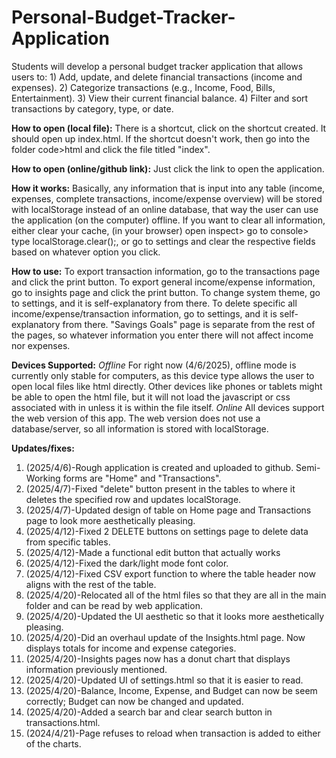 # Personal-Budget-Tracker-Application
Students will develop a personal budget tracker application that allows users to: 1) Add, update, and delete financial transactions (income and expenses). 2) Categorize transactions (e.g., Income, Food, Bills, Entertainment). 3) View their current financial balance. 4) Filter and sort transactions by category, type, or date.

**How to open (local file):**
There is a shortcut, click on the shortcut created. It should open up index.html.
If the shortcut doesn't work, then go into the folder code>html and click the file titled "index".

**How to open (online/github link):**
Just click the link to open the application.

**How it works:**
Basically, any information that is input into any table (income, expenses, complete transactions, income/expense overview) will be stored with localStorage instead of an online database, that way the user can use the application (on the computer) offline.
If you want to clear all information, either clear your cache, (in your browser) open inspect> go to console> type localStorage.clear();, or go to settings and clear the respective fields based on whatever option you click.

**How to use:**
To export transaction information, go to the transactions page and click the print button.
To export general income/expense information, go to insights page and click the print button.
To change system theme, go to settings, and it is self-explanatory from there.
To delete specific all income/expense/transaction information, go to settings, and it is self-explanatory from there.
"Savings Goals" page is separate from the rest of the pages, so whatever information you enter there will not affect income nor expenses.

**Devices Supported:**
_Offline_
For right now (4/6/2025), offline mode is currently only stable for computers, as this device type allows the user to open local files like html directly. Other devices like phones or tablets might be able to open the html file, but it will not load the javascript or css associated with in unless it is within the file itself.
_Online_
All devices support the web version of this app. The web version does not use a database/server, so all information is stored with localStorage.

**Updates/fixes:**
1) (2025/4/6)-Rough application is created and uploaded to github. Semi-Working forms are "Home" and "Transactions".
2) (2025/4/7)-Fixed "delete" button present in the tables to where it deletes the specified row and updates localStorage.
3) (2025/4/7)-Updated design of table on Home page and Transactions page to look more aesthetically pleasing.
4) (2025/4/12)-Fixed 2 DELETE buttons on settings page to delete data from specific tables.
5) (2025/4/12)-Made a functional edit button that actually works
6) (2025/4/12)-Fixed the dark/light mode font color.
7) (2025/4/12)-Fixed CSV export function to where the table header now aligns with the rest of the table.
8) (2025/4/20)-Relocated all of the html files so that they are all in the main folder and can be read by web application.
9) (2025/4/20)-Updated the UI aesthetic so that it looks more aesthetically pleasing.
10) (2025/4/20)-Did an overhaul update of the Insights.html page. Now displays totals for income and expense categories.
11) (2025/4/20)-Insights pages now has a donut chart that displays information previously mentioned.
12) (2025/4/20)-Updated UI of settings.html so that it is easier to read.
13) (2025/4/20)-Balance, Income, Expense, and Budget can now be seem correctly; Budget can now be changed and updated.
14) (2025/4/20)-Added a search bar and clear search button in transactions.html.
15) (2024/4/21)-Page refuses to reload when transaction is added to either of the charts.
